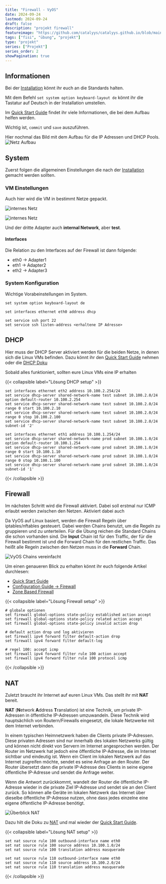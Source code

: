 ```yaml
---
title: "Firewall - VyOS"
date: 2024-09-24
lastmod: 2024-09-24
draft: false
description: "projekt firewall"
featureimage: "https://github.com/catalyys/catalyys.github.io/blob/main/assets/azubi_umgebung_setup.svg?raw=true"
tags: ["fisi", "übung", "projekt"]
type: "projekt"
series: ["Projekt"]
series_order: 2
showPagination: true
---
```


## Informationen

Bei der [Installation](https://docs.vyos.io/en/latest/installation/install.html#permanent-installation) könnt ihr euch an die Standards halten.

Mit dem Befehl `set system option keyboard-layout de`  könnt ihr die Tastatur auf Deutsch in der Installation umstellen.

Im [Quick Start Guide](https://docs.vyos.io/en/latest/quick-start.html) findet ihr viele Informationen, die bei dem Aufbau helfen werden.

Wichtig ist, `commit` und `save` auszuführen.

Hier nochmal das Bild mit dem Aufbau für die IP Adressen und DHCP Pools.
![Netz Aufbau](azubi_umgebung_setup.svg "Netz Aufbau")

## System

Zuerst folgen die allgemeinen Einstellungen die nach der [Installation](https://docs.vyos.io/en/latest/installation/install.html#permanent-installation) gemacht werden sollten.

### VM Einstellungen

Auch hier wird die VM in bestimmt Netze gepackt.

![internes Netz](azubi_projekt_fw_bridge.png "Einstellung in VirtualBox")

![internes Netz](azubi_projekt_fw_internal.png "Einstellung in VirtualBox")

Und der dritte Adapter auch **internal Network**, aber **test**.

#### Interfaces

Die Relation zu den Interfaces auf der Firewall ist dann folgende:
- eth0 -> Adapter1
- eth1 -> Adapter2
- eth2 -> Adapter3


### System Konfiguration

Wichtige Vorabeinstellungen im System.

```
set system option keyboard-layout de

set interfaces ethernet eth0 address dhcp

set service ssh port 22
set service ssh listen-address <erhaltene IP Adresse>
```


## DHCP

Hier muss der DHCP Server aktiviert werden für die beiden Netze, in denen sich die Linux VMs befinden.
Dazu könnt ihr den [Quick Start Guide](https://docs.vyos.io/en/latest/quick-start.html) nehmen oder die [DHCP Doku](https://docs.vyos.io/en/latest/configuration/service/dhcp-server.html)

Sobald alles funktioniert, sollten eure Linux VMs eine IP erhalten

{{< collapsible label="Lösung DHCP setup" >}}
```
set interfaces ethernet eth2 address 10.100.2.254/24
set service dhcp-server shared-network-name test subnet 10.100.2.0/24 option default-router 10.100.2.254
set service dhcp-server shared-network-name test subnet 10.100.2.0/24 range 0 start 10.100.2.10
set service dhcp-server shared-network-name test subnet 10.100.2.0/24 range 0 stop 10.100.2.100
set service dhcp-server shared-network-name test subnet 10.100.2.0/24 subnet-id '2'

set interfaces ethernet eth1 address 10.100.1.254/24
set service dhcp-server shared-network-name prod subnet 10.100.1.0/24 option default-router 10.100.1.254
set service dhcp-server shared-network-name prod subnet 10.100.1.0/24 range 0 start 10.100.1.10
set service dhcp-server shared-network-name prod subnet 10.100.1.0/24 range 0 stop 10.100.1.100
set service dhcp-server shared-network-name prod subnet 10.100.1.0/24 subnet-id '1'
```
{{< /collapsible >}}

## Firewall

Im nächsten Schritt wird die Firewall aktiviert. Dabei soll erstmal nur ICMP erlaubt werden zwischen den Netzen.
Aktiviert dabei auch 

Da VyOS auf Linux basiert, werden die Firewall Regeln über iptables/nftables gesteuert. Dabei werden Chains benutzt, um die Regeln zu gruppieren und zu unterteilen. Für die Übung reichen die Standard Chains die schon vorhanden sind. Die **Input** Chain ist für den Traffic, der für die Firewall bestimmt ist und die Forward Chain für den restlichen Traffic. Das heißt alle Regeln zwischen den Netzen muss in die **Forward** Chain.

![VyOS Chains vereinfacht](firewall_chains.svg)

Um einen genaueren Blick zu erhalten könnt ihr euch folgende Artikel durchlesen:
- [Quick Start Guide](https://docs.vyos.io/en/latest/quick-start.html#firewall)
- [Configuration Guide -> Firewall](https://docs.vyos.io/en/latest/configuration/firewall/)
- [Zone Based Firewall](https://docs.vyos.io/en/latest/configuration/firewall/zone.html)


{{< collapsible label="Lösung Firewall setup" >}}
```
# globale optionen
set firewall global-options state-policy established action accept
set firewall global-options state-policy related action accept
set firewall global-options state-policy invalid action drop

# default action drop und log aktivieren
set firewall ipv4 forward filter default-action drop
set firewall ipv4 forward filter default-log

# regel 100: accept icmp
set firewall ipv4 forward filter rule 100 action accept
set firewall ipv4 forward filter rule 100 protocol icmp
```
{{< /collapsible >}}

## NAT

Zuletzt braucht ihr Internet auf euren Linux VMs. Das stellt ihr mit **NAT** bereit.

**NAT** (**N**etwork **A**ddress **T**ranslation) ist eine Technik, um private IP-Adressen in öffentliche IP-Adressen umzuwandeln. Diese Technik wird hauptsächlich von Routern/Firewalls eingesetzt, die lokale Netzwerke mit dem Internet verbinden.

In einem typischen Heimnetzwerk haben die Clients private IP-Adressen. Diese privaten Adressen sind nur innerhalb des lokalen Netzwerks gültig und können nicht direkt von Servern im Internet angesprochen werden. Der Router im Netzwerk hat jedoch eine öffentliche IP-Adresse, die im Internet sichtbar und eindeutig ist. Wenn ein Client im lokalen Netzwerk auf das Internet zugreifen möchte, sendet es seine Anfrage an den Router. Der Router übersetzt dann die private IP-Adresse des Clients in seine eigene öffentliche IP-Adresse und sendet die Anfrage weiter.

Wenn die Antwort zurückkommt, wandelt der Router die öffentliche IP-Adresse wieder in die private Ziel IP-Adresse und sendet sie an den Client zurück. So können alle Geräte im lokalen Netzwerk das Internet über dieselbe öffentliche IP-Adresse nutzen, ohne dass jedes einzelne eine eigene öffentliche IP-Adresse benötigt.

![Überblick NAT](firewall_nat.svg)

Dazu hilt die Doku zu [NAT](https://docs.vyos.io/en/latest/configuration/nat/nat44.html) und mal wieder der [Quick Start Guide](https://docs.vyos.io/en/latest/quick-start.html).

{{< collapsible label="Lösung NAT setup" >}}
```
set nat source rule 100 outbound-interface name eth0
set nat source rule 100 source address 10.100.1.0/24
set nat source rule 100 translation address masquerade

set nat source rule 110 outbound-interface name eth0
set nat source rule 110 source address 10.100.2.0/24
set nat source rule 110 translation address masquerade
```
{{< /collapsible >}}





